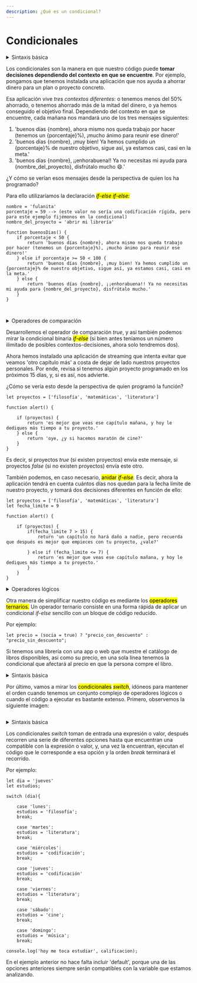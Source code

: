 ```yaml
---
description: ¿Qué es un condicional?
---
```


# Condicionales

<details>

<summary>Sintaxis básica</summary>

```
if condición {

    bloque de código a ejecutar
    
} else {

    bloque de código alternativo a ejecutar
}
```

</details>

Los condicionales son la manera en que nuestro código puede **tomar decisiones dependiendo del contexto en que se encuentre**. Por ejemplo, pongamos que tenemos instalada una aplicación que nos ayuda a ahorrar dinero para un plan o proyecto concreto.&#x20;

Esa aplicación vive _tres contextos diferentes_: o tenemos menos del 50% ahorrado, o tenemos ahorrado más de la mitad del dinero, o ya hemos conseguido el objetivo final. Dependiendo del contexto en que se encuentre, cada mañana nos mandará uno de los tres mensajes siguientes:

1. 'buenos días {nombre}, ahora mismo nos queda trabajo por hacer (tenemos un {porcentaje}%), ¡mucho ánimo para reunir ese dinero!'
2. 'buenos días {nombre}, ¡muy bien! Ya hemos cumplido un {porcentaje}% de nuestro objetivo, sigue así, ya estamos casi, casi en la meta.'
3. 'buenos días {nombre}, ¡¡enhorabuena!! Ya no necesitas mi ayuda para {nombre\_del\_proyecto}, disfrútalo mucho :smile:.'

¿Y cómo se verían esos mensajes desde la perspectiva de quien los ha programado?

Para ello utilizaríamos la declaración _<mark style="background-color:$primary;">if-else if-else:</mark>_

```
nombre = 'fulanita'
porcentaje = 59 --> (este valor no sería una codificación rígida, pero para este ejemplo fijémonos en la condicional)
nombre_del_proyecto = 'abrir mi librería'

function buenosDias() {
    if porcentaje < 50 {
        return 'buenos días {nombre}, ahora mismo nos queda trabajo por hacer (tenemos un {porcentaje}%), ¡mucho ánimo para reunir ese dinero!'
    } else if porcentaje >= 50 < 100 {
        return 'buenos días {nombre}, ¡muy bien! Ya hemos cumplido un {porcentaje}% de nuestro objetivo, sigue así, ya estamos casi, casi en la meta.'
    } else {
        return 'buenos días {nombre}, ¡¡enhorabuena!! Ya no necesitas mi ayuda para {nombre_del_proyecto}, disfrútalo mucho.'
    }
}
        
    
```

<details>

<summary>Operadores de comparación</summary>

En el ejemplo anterior hemos utilizado los operadores <  y ≥ , que significan, respectivamente, 'menor que' y 'mayor o igual que', pero también tenemos disponibles las siguientes opciones:



* if a === b   --> la condición se cumple si 'a' es exactamente igual que 'b'
* if a !== b     --> la condición se cumple si 'a' es diferente a 'b'
* if a > b  o  if a  <=  b   --> la condición se cumple si 'a' es mayor que 'b' / la condición se cumple si  si 'a' es menor o igual que 'b' (es decir, los operadores contrarios a los que usamos antes)
* if ('condición' _true_) --> también podemos usar los comparadores binarios _true_ y _false_

</details>

Desarrollemos el operador de comparación _true_, y así también podemos mirar la condicional binaria _<mark style="background-color:$primary;">if-else</mark>_ (si bien antes teníamos un número ilimitado de posibles contextos-decisiones, ahora solo tendremos dos).

Ahora hemos instalado una aplicación de streaming que intenta evitar que veamos 'otro capítulo más' a costa de dejar de lado nuestros proyectos personales. Por ende, revisa si tenemos algún proyecto programado en los próximos 15 días, y, si es así, nos advierte.&#x20;

¿Cómo se vería esto desde la perspectiva de quien programó la función?&#x20;



```
let proyectos = ['filosofía', 'matemáticas', 'literatura']

function alert() {

    if (proyectos) {
        return 'es mejor que veas ese capítulo mañana, y hoy le dediques más tiempo a tu proyecto.'
    } else {
        return 'oye, ¿y si hacemos maratón de cine?'
    }
}
```

Es decir, si proyectos _true_ (si existen proyectos) envía este mensaje, si proyectos _false_ (si no existen proyectos) envía este otro.

También podemos, en caso necesario, <mark style="background-color:$primary;">anidar</mark> <mark style="background-color:$primary;"></mark>_<mark style="background-color:$primary;">if-else</mark>._ Es decir, ahora la aplicación tendrá en cuenta cuántos días nos quedan para la fecha límite de nuestro proyecto, y tomará dos decisiones diferentes en función de ello:

```
let proyectos = ['filosofía', 'matemáticas', 'literatura']
let fecha_limite = 9

function alert() {

    if (proyectos) {
        if(fecha_limite 7 > 15) {
            return 'un capítulo no hará daño a nadie, pero recuerda que después es mejor que empieces con tu proyecto, ¿vale?'
            
        } else if (fecha_limite <= 7) {
            return 'es mejor que veas ese capítulo mañana, y hoy le dediques más tiempo a tu proyecto.'
        }
    }
}
```

<details>

<summary>Operadores lógicos</summary>

Las mejores prácticas de programación siempre piden un código optimizado y fácilmente legible, por ello, si abusamos de los condicionales anidados, podemos estar descuidando las buenas prácticas en nuestra codificación, dejando un código demasiado largo y complejo de interpretar. Para evitar estas situaciones, podemos contar con los operadores lógicos _and_ y _or:_



* <mark style="background-color:purple;">and ( && ) :</mark> tanto la condición que pongamos a la izquierda de este operador como la(s) que coloquemos a su derecha deben ser ciertas para que la expresión completa sea cierta.   <mark style="color:orange;">if (ojos === 'marrones' && pasion === 'poesía')</mark>&#x20;



* <mark style="background-color:purple;">or ( || ) :</mark> para que la expresión entera resulte ser cierta. debe ser cierta o la condición que coloquemos a la izquierda del operador , o la(s) que coloquemos a su derecha. <mark style="color:orange;">if (ojos === 'marrones' && (pasion === 'poesía' || pasion === 'música' ))</mark>&#x20;

</details>



Otra manera de simplificar nuestro código es mediante los <mark style="background-color:$primary;">operadores ternarios.</mark> Un operador ternario consiste en una forma rápida de aplicar un condicional _if-else_ sencillo con un bloque de código reducido.

Por ejemplo:

`let precio = (socia = true) ? "precio_con_descuento" : "precio_sin_descuento";`

Si tenemos una librería con una app o web que muestre el catálogo de libros disponibles, así como su precio, en una sola línea tenemos la condicional que afectará al precio en que la persona compre el libro.

<details>

<summary>Sintaxis básica</summary>

```
( condición ) ? código a ejecutar si la condición es true : código a ejecutar si la condición es false
```

</details>



Por último, vamos a mirar los <mark style="background-color:$primary;">condicionales</mark> <mark style="background-color:$primary;"></mark>_<mark style="background-color:$primary;">switch</mark>_, idóneos para mantener el orden cuando tenemos un conjunto complejo de operadores lógicos o cuando el código a ejecutar es bastante extenso. Primero, observemos la siguiente imagen:

<figure><img src="https://lh3.googleusercontent.com/-XUiZSpb-Kmp-oKMed--BpHCTIZzs-z4YvezXHI2Uyx94xTK43aZwNxhJz7mIXnu81qPqX-n3C1VA-PYVsGJGRwT0Q8mjRrP4i-GG5y9_sxUjLLnLeh8jtL3OjLxd60yAi1C7pV1Fl_Mx-m9b8WpCcHQ0XgyI9iF_7S23y5kTgkPCaffaPWu-iJaAIJjpb-4R38x98L8_5CsqSZZpmKlThdwZf9N2hRvomLGDf9E2DRbn5U3oOF1WC_-M3_R5C_mhiGHCMAWHkF2QKVOvq1XGAauo4VGeKPsXG7DeI-nZ1cUA3BRF3twW0_PCKujK1R3EvTbs2n06X9phVOmZKNrZoEoV8YxMZLrDF9pkbgsT9eyITunMMUo8XeIXFxYo37u3qYB0fxDTsQ1EZl2CTATxFarKfn7we9CLJOU48lF9HkOKRAjzL6-cQmklVdVwUnBHdz1g_3kAGD4uvKw51xs1l2ra3Wxs4UoET1nZPA5q1cNiU8S28fbC-FbFg7donjcY9vHDLeeWDoEflxht7Eegm0vuNa_dmvRD-HFkc3DsoEBFmZKsKOrnYJQqeC6EgJanzL_7GIFkYuqfE1ilK-fzJsYcyTpyelgegBsh_uYVC2zUG5yjc7x=w560-h391-no" alt=""><figcaption></figcaption></figure>

<details>

<summary>Sintaxis básica</summary>



```
switch (expresión / valor) {

  case opción1:
    código a ejecutar si expresión / valor coincide con opción1
    break;
    

  case opción2:
    código a ejecutar si expresión / valor coincide con opción2
    break;
    

  default:
    código a ejecutar si ninguna opción anterior resulta compatible con expresión / valor
}
```

</details>

Los condicionales _switch_ toman de entrada una expresión o valor, después recorren una serie de diferentes opciones hasta que encuentran una compatible con la expresión o valor, y, una vez la encuentran, ejecutan el código que le corresponde a esa opción y la orden _break_ terminará el recorrido.&#x20;

Por ejemplo:

```
let dia = 'jueves'
let estudios;

switch (dia){

    case 'lunes':
    estudios = 'filosofía';
    break;
    
    case 'martes':
    estudios = 'literatura';
    break;
    
    case 'miércoles':
    estudios = 'codificación';
    break;
    
    case 'jueves':
    estudios = 'codificación'
    break;
    
    case 'viernes':
    estudios = 'literatura';
    break;
    
    case 'sábado':
    estudios = 'cine';
    break;
    
    case 'domingo':
    estudios = 'música';
    break;
    
console.log('hoy me toca estudiar', calificacion);

```



En el ejemplo anterior no hace falta incluir 'default', porque una de las opciones anteriores siempre serán compatibles con la variable que estamos analizando.
